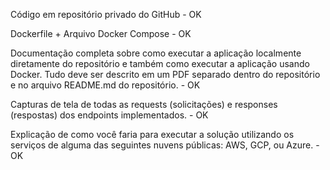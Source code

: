 Código em repositório privado do GitHub - OK 

Dockerfile + Arquivo Docker Compose - OK 

Documentação completa sobre como executar a 
aplicação localmente diretamente do repositório e 
também como executar a aplicação usando Docker. 
Tudo deve ser descrito em um PDF separado dentro do 
repositório e no arquivo README.md do repositório. - OK

Capturas de tela de todas as requests (solicitações) e responses (respostas) 
dos endpoints implementados. - OK

Explicação de como você faria para executar a 
solução utilizando os serviços de alguma das seguintes 
nuvens públicas: AWS, GCP, ou Azure. - OK